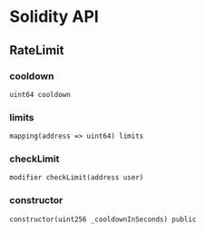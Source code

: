 # Solidity API

## RateLimit

### cooldown

```solidity
uint64 cooldown
```

### limits

```solidity
mapping(address => uint64) limits
```

### checkLimit

```solidity
modifier checkLimit(address user)
```

### constructor

```solidity
constructor(uint256 _cooldownInSeconds) public
```

